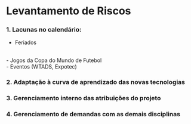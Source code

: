 # Levantamento de Riscos

### 1. Lacunas no calendário:
- Feriados 
<br>
- Jogos da Copa do Mundo de Futebol
<br>
- Eventos (WTADS, Expotec)

### 2. Adaptação à curva de aprendizado das novas tecnologias


### 3. Gerenciamento interno das atribuições do projeto

### 4. Gerenciamento de demandas com as demais disciplinas